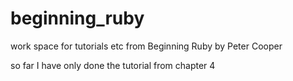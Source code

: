 beginning_ruby
==============

work space for tutorials etc from Beginning Ruby by Peter Cooper

so far I have only done the tutorial from chapter 4
